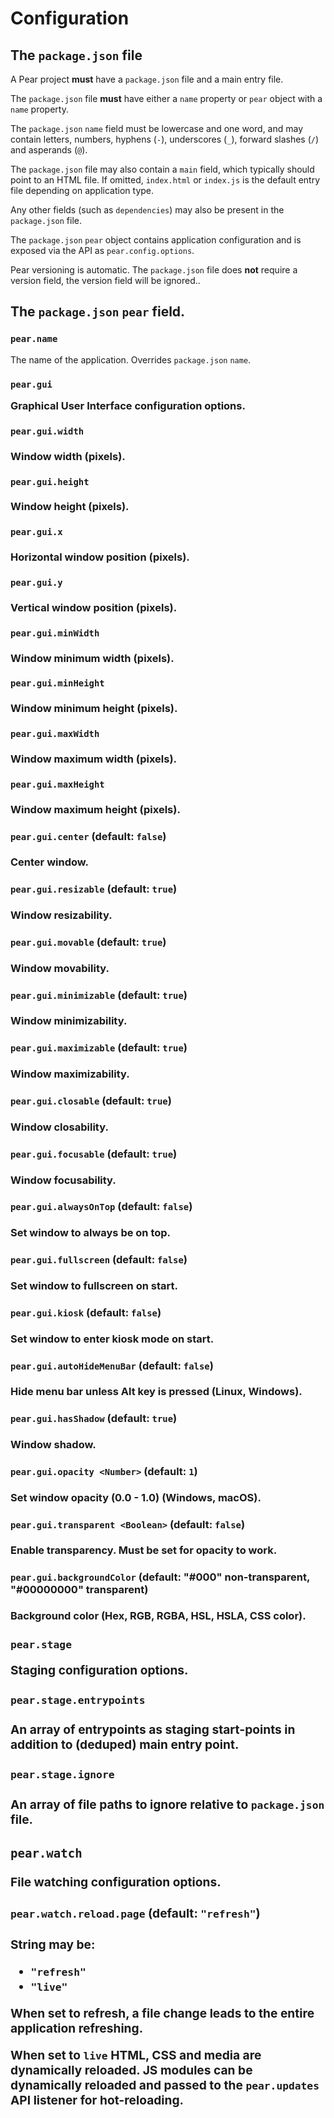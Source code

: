 # Configuration

## The `package.json` file

A Pear project **must** have a `package.json` file and a main entry file.

The `package.json` file **must** have either a `name` property or `pear` object with a `name` property.

The `package.json` `name` field must be lowercase and one word, and may contain letters, numbers, hyphens (`-`), underscores (`_`), forward slashes (`/`) and asperands (`@`).

The `package.json` file may also contain a `main` field, which typically should point to an HTML file. If omitted, `index.html` or `index.js` is the default entry file depending on application type.

Any other fields (such as `dependencies`) may also be present in the `package.json` file.

The `package.json` `pear` object contains application configuration and is exposed via the API as `pear.config.options`.

Pear versioning is automatic. The `package.json` file does **not** require a version field, the version field will be ignored..

## The `package.json` `pear` field.

### `pear.name` <String>

The name of the application. Overrides `package.json` `name`.

### `pear.gui` <Object>

Graphical User Interface configuration options.

#### `pear.gui.width` <Number>

Window width (pixels).

#### `pear.gui.height` <Number>

Window height (pixels).

#### `pear.gui.x` <Number>

Horizontal window position (pixels).

#### `pear.gui.y` <Number>

Vertical window position (pixels).

#### `pear.gui.minWidth` <Number>

Window minimum width (pixels).

#### `pear.gui.minHeight` <Number>

Window minimum height (pixels).

#### `pear.gui.maxWidth` <Number>

Window maximum width (pixels).

#### `pear.gui.maxHeight` <Number>

Window maximum height (pixels).

#### `pear.gui.center` <Boolean> (default: `false`)

Center window.

#### `pear.gui.resizable` <Boolean> (default: `true`)

Window resizability.

#### `pear.gui.movable` <Boolean> (default: `true`)

Window movability.

#### `pear.gui.minimizable` <Boolean> (default: `true`)

Window minimizability.

#### `pear.gui.maximizable` <Boolean> (default: `true`)

Window maximizability.

#### `pear.gui.closable` <Boolean> (default: `true`)

Window closability.

#### `pear.gui.focusable` <Boolean> (default: `true`)

Window focusability.

#### `pear.gui.alwaysOnTop` <Boolean> (default: `false`)

Set window to always be on top.

#### `pear.gui.fullscreen` <Boolean> (default: `false`)

Set window to fullscreen on start.

#### `pear.gui.kiosk` <Boolean> (default: `false`)

Set window to enter kiosk mode on start.

#### `pear.gui.autoHideMenuBar` <Boolean> (default: `false`)

Hide menu bar unless Alt key is pressed (Linux, Windows).

#### `pear.gui.hasShadow` <Boolean> (default: `true`)

Window shadow.

#### `pear.gui.opacity <Number>` (default: `1`)

Set window opacity (0.0 - 1.0) (Windows, macOS).

#### `pear.gui.transparent <Boolean>` (default: `false`)

Enable transparency. Must be set for opacity to work.

#### `pear.gui.backgroundColor` <String> (default: "#000" non-transparent, "#00000000" transparent)

Background color (Hex, RGB, RGBA, HSL, HSLA, CSS color).

### `pear.stage` <Object>

Staging configuration options.

#### `pear.stage.entrypoints` <Array>

An array of entrypoints as staging start-points in addition to (deduped) main entry point.

#### `pear.stage.ignore` <Array>

An array of file paths to ignore relative to `package.json` file.

### `pear.watch`

File watching configuration options.

#### `pear.watch.reload.page` <String> (default: `"refresh"`)

String may be:

* `"refresh"`
* `"live"`

When set to refresh, a file change leads to the entire application refreshing.

When set to `live` HTML, CSS and media are dynamically reloaded. JS modules can be dynamically
reloaded and passed to the `pear.updates` API listener for hot-reloading.

